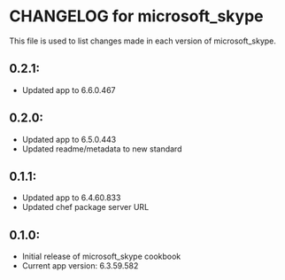 # CHANGELOG for microsoft_skype

This file is used to list changes made in each version of microsoft_skype.

## 0.2.1:

* Updated app to 6.6.0.467

## 0.2.0:

* Updated app to 6.5.0.443
* Updated readme/metadata to new standard

## 0.1.1:

* Updated app to 6.4.60.833
* Updated chef package server URL

## 0.1.0:

* Initial release of microsoft_skype cookbook
* Current app version: 6.3.59.582